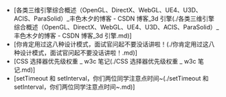 - [各类三维引擎综合概述（OpenGL、DirectX、WebGL、UE4、U3D、ACIS、ParaSolid）_丰色木夕的博客 - CSDN 博客_3d 引擎(./各类三维引擎综合概述（OpenGL、DirectX、WebGL、UE4、U3D、ACIS、ParaSolid）_丰色木夕的博客 - CSDN 博客_3d 引擎.md)]
- [你肯定用过这八种设计模式，面试官问起不要没话讲啦！(./你肯定用过这八种设计模式，面试官问起不要没话讲啦！.md)]
- [CSS 选择器优先级权重 _ w3c 笔记(./CSS 选择器优先级权重 _ w3c 笔记.md)]
- [setTimeout 和 setInterval，你们两位同学注意点时间~(./setTimeout 和 setInterval，你们两位同学注意点时间~.md)]
